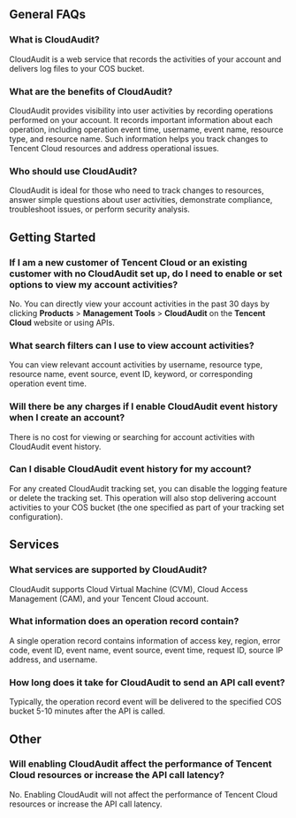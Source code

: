 ## General FAQs

### What is CloudAudit?

CloudAudit is a web service that records the activities of your account and delivers log files to your COS bucket.

### What are the benefits of CloudAudit?

CloudAudit provides visibility into user activities by recording operations performed on your account. It records important information about each operation, including operation event time, username, event name, resource type, and resource name. Such information helps you track changes to Tencent Cloud resources and address operational issues.

### Who should use CloudAudit?

CloudAudit is ideal for those who need to track changes to resources, answer simple questions about user activities, demonstrate compliance, troubleshoot issues, or perform security analysis.

## Getting Started

### If I am a new customer of Tencent Cloud or an existing customer with no CloudAudit set up, do I need to enable or set options to view my account activities?

No. You can directly view your account activities in the past 30 days by clicking **Products** > **Management Tools** > **CloudAudit** on the **Tencent Cloud** website or using APIs.

### What search filters can I use to view account activities?

You can view relevant account activities by username, resource type, resource name, event source, event ID, keyword, or corresponding operation event time.

### Will there be any charges if I enable CloudAudit event history when I create an account?

There is no cost for viewing or searching for account activities with CloudAudit event history.

### Can I disable CloudAudit event history for my account?

For any created CloudAudit tracking set, you can disable the logging feature or delete the tracking set. This operation will also stop delivering account activities to your COS bucket (the one specified as part of your tracking set configuration).

## Services

### What services are supported by CloudAudit?

CloudAudit supports Cloud Virtual Machine (CVM), Cloud Access Management (CAM), and your Tencent Cloud account.

### What information does an operation record contain?

A single operation record contains information of access key, region, error code, event ID, event name, event source, event time, request ID, source IP address, and username.

### How long does it take for CloudAudit to send an API call event?

Typically, the operation record event will be delivered to the specified COS bucket 5-10 minutes after the API is called.



## Other

### Will enabling CloudAudit affect the performance of Tencent Cloud resources or increase the API call latency?

No. Enabling CloudAudit will not affect the performance of Tencent Cloud resources or increase the API call latency.
